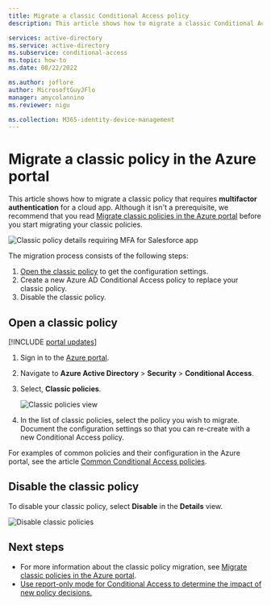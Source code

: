 ```yaml
---
title: Migrate a classic Conditional Access policy 
description: This article shows how to migrate a classic Conditional Access policy in the Azure portal.

services: active-directory
ms.service: active-directory
ms.subservice: conditional-access
ms.topic: how-to
ms.date: 08/22/2022

ms.author: joflore
author: MicrosoftGuyJFlo
manager: amycolannino
ms.reviewer: nigu

ms.collection: M365-identity-device-management
---
```

# Migrate a classic policy in the Azure portal

This article shows how to migrate a classic policy that requires **multifactor authentication** for a cloud app. Although it isn't a prerequisite, we recommend that you read [Migrate classic policies in the Azure portal](policy-migration.md) before you start migrating your classic policies.

![Classic policy details requiring MFA for Salesforce app](./media/policy-migration/33.png)

The migration process consists of the following steps:

1. [Open the classic policy](#open-a-classic-policy) to get the configuration settings.
1. Create a new Azure AD Conditional Access policy to replace your classic policy. 
1. Disable the classic policy.

## Open a classic policy

[!INCLUDE [portal updates](~/articles/active-directory/includes/portal-update.md)]

1. Sign in to the [Azure portal](https://portal.azure.com).

1. Navigate to **Azure Active Directory** > **Security** > **Conditional Access**.

1. Select, **Classic policies**.

   ![Classic policies view](./media/policy-migration-mfa/12.png)

1. In the list of classic policies, select the policy you wish to migrate. Document the configuration settings so that you can re-create with a new Conditional Access policy.

For examples of common policies and their configuration in the Azure portal, see the article [Common Conditional Access policies](concept-conditional-access-policy-common.md).

## Disable the classic policy

To disable your classic policy, select **Disable** in the **Details** view.

![Disable classic policies](./media/policy-migration-mfa/14.png)

## Next steps

- For more information about the classic policy migration, see [Migrate classic policies in the Azure portal](policy-migration.md).
- [Use report-only mode for Conditional Access to determine the impact of new policy decisions.](concept-conditional-access-report-only.md)